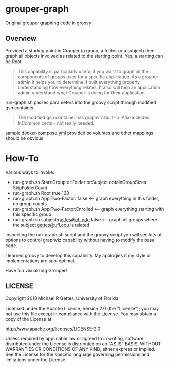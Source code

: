 # grouper-graph

Original grouper graphing code in groovy

## Overview
Provided a starting point in Grouper (a group, a folder or a subject) then graph all
	objects involved as related to the starting point.  Yes, a starting can be Root.
> This capability is particularly useful if you want to graph all the components of groups
	used for a specific application.  As a grouper admin it helps you to determine if
	built everything properly understanding how everything relates.  It also will help
	an application admin understand what Grouper is doing for their application.

run-graph.sh passes parameters into the groovy script through modified gsh container.
> The modified gsh container has graphviz built-in.  Also included InCommon certs - not really needed.

sample docker-compose.yml provided so volumes and other mappings should be obvious

# How-To
Various ways to invoke:

* run-graph.sh Start:Group:or:Folder:or:Subject obtainGroupSizes SkipFolderCount
* run-graph.sh Root true 100
* run-graph.sh App:Two-Factor: false  <-- graph everything in this folder, no group counts
* run-graph.sh App:Two-Factor:Enrolled  <-- graph everything starting with this specific group
* run-graph.sh subject:gettes@ufl.edu false <-- graph all groups where the subject gettes@ufl.edu is related

inspecting the run-graph.sh script and the groovy script you will see lots of options
to control graphviz capability without having to modify the base code.

I learned groovy to develop this capability.  My apologies if my style or implementations are sub-optimal.

Have fun visualizing Grouper!

## LICENSE

Copyright 2018 Michael R Gettes, University of Florida

Licensed under the Apache License, Version 2.0 (the "License");
you may not use this file except in compliance with the License.
You may obtain a copy of the License at

  http://www.apache.org/licenses/LICENSE-2.0

Unless required by applicable law or agreed to in writing, software
distributed under the License is distributed on an "AS IS" BASIS,
WITHOUT WARRANTIES OR CONDITIONS OF ANY KIND, either express or implied.
See the License for the specific language governing permissions and
limitations under the License.

